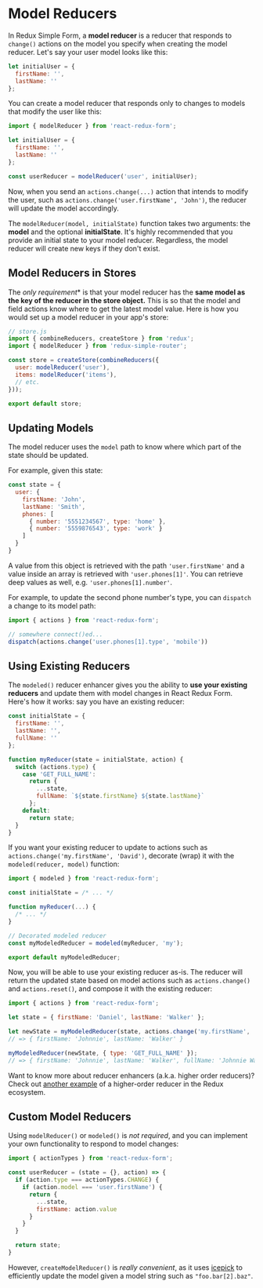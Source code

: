 # Model Reducers

In Redux Simple Form, a **model reducer** is a reducer that responds to `change()` actions on the model you specify when creating the model reducer. Let's say your user model looks like this:

```js
let initialUser = {
  firstName: '',
  lastName: ''
};
```

You can create a model reducer that responds only to changes to models that modify the user like this:

```js
import { modelReducer } from 'react-redux-form';

let initialUser = {
  firstName: '',
  lastName: ''
};

const userReducer = modelReducer('user', initialUser);
```

Now, when you send an `actions.change(...)` action that intends to modify the user, such as `actions.change('user.firstName', 'John')`, the reducer will update the model accordingly.

The `modelReducer(model, initialState)` function takes two arguments: the **model** and the optional **initialState**. It's highly recommended that you provide an initial state to your model reducer. Regardless, the model reducer will create new keys if they don't exist.

## Model Reducers in Stores

The _only requirement_\* is that your model reducer has the **same model as the key of the reducer in the store object.** This is so that the model and field actions know where to get the latest model value. Here is how you would set up a model reducer in your app's store:

```js
// store.js
import { combineReducers, createStore } from 'redux';
import { modelReducer } from 'redux-simple-router';

const store = createStore(combineReducers({
  user: modelReducer('user'),
  items: modelReducer('items'),
  // etc.
}));

export default store;
```

## Updating Models

The model reducer uses the `model` path to know where which part of the state should be updated.

For example, given this state:

```js
const state = {
  user: {  
    firstName: 'John',
    lastName: 'Smith',
    phones: [
      { number: '5551234567', type: 'home' },
      { number: '5559876543', type: 'work' }
    ]
  }
}
```

A value from this object is retrieved with the path `'user.firstName'` and a value inside an array is retrieved with `'user.phones[1]'`. You can retrieve deep values as well, e.g. `'user.phones[1].number'`.

For example, to update the second phone number's type, you can `dispatch` a change to its model path:

```js
import { actions } from 'react-redux-form';

// somewhere connect()ed...
dispatch(actions.change('user.phones[1].type', 'mobile'))
```

## Using Existing Reducers

The `modeled()` reducer enhancer gives you the ability to **use your existing reducers** and update them with model changes in React Redux Form. Here's how it works: say you have an existing reducer:

```js
const initialState = {
  firstName: '',
  lastName: '',
  fullName: ''
};

function myReducer(state = initialState, action) {
  switch (actions.type) {
    case 'GET_FULL_NAME':
      return {
        ...state,
        fullName: `${state.firstName} ${state.lastName}`
      };
    default:
      return state;
  }
}
```

If you want your existing reducer to update to actions such as `actions.change('my.firstName', 'David')`, decorate (wrap) it with the `modeled(reducer, model)` function:

```js
import { modeled } from 'react-redux-form';

const initialState = /* ... */

function myReducer(...) {
  /* ... */
}

// Decorated modeled reducer
const myModeledReducer = modeled(myReducer, 'my');

export default myModeledReducer;
```

Now, you will be able to use your existing reducer as-is. The reducer will return the updated state based on model actions such as `actions.change()` and `actions.reset()`, and compose it with the existing reducer:

```js
import { actions } from 'react-redux-form';

let state = { firstName: 'Daniel', lastName: 'Walker' };

let newState = myModeledReducer(state, actions.change('my.firstName', 'Johnnie'));
// => { firstName: 'Johnnie', lastName: 'Walker' }

myModeledReducer(newState, { type: 'GET_FULL_NAME' });
// => { firstName: 'Johnnie', lastName: 'Walker', fullName: 'Johnnie Walker' }
```

Want to know more about reducer enhancers (a.k.a. higher order reducers)? Check out [another example](http://rackt.org/redux/docs/recipes/ImplementingUndoHistory.html) of a higher-order reducer in the Redux ecosystem.

## Custom Model Reducers

Using `modelReducer()` or `modeled()` is *not required*, and you can implement your own functionality to respond to model changes:

```js
import { actionTypes } from 'react-redux-form';

const userReducer = (state = {}, action) => {
  if (action.type === actionTypes.CHANGE) {
    if (action.model === 'user.firstName') {
      return {
        ...state,
        firstName: action.value
      }
    }
  }

  return state;
}
```

However, `createModelReducer()` is _really convenient_, as it uses [icepick](https://github.com/aearly/icepick) to efficiently update the model given a model string such as `"foo.bar[2].baz"`.